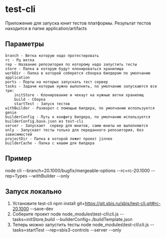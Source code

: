 # test-cli
Приложение для запуска юнит тестов платформы. 
Результат тестов находится в папке application/artifacts

## Параметры
    branch - Ветка которую надо протестировать
    rc - Рц ветка 
    rep - Название репозитория по которому надо запустить тесты 
    store - Папка в которую будут клонироваться хранилища
    workDir - Папка в которой соберется сбоорка билдером по умолчанию application
    ports - Порты на которых запускать тест сервер  
    tasks - Задачи которые нужно выполнить, по умолчанию запускаются все три:    
        initStore - Клонирование и чекаут на нужные ветки хранилищ
        build - Сборка 
        startTest - Запуск тестов
    withBuilder - Разворот с помощью билдера, по умолчанию используется genie
    builderConfig - Путь к конфигу билдера, по умолчанию используется builderConfig.base.json из test-cli
    server - Запускает  сервер для юнитов, сами юниты не выполняются   
    only - Запускает тесты только для переданного репозитория, без зависимостей
    projectDir - Папка в которой лежит проект jinnee   
    builderCache - Папка с кешем для билдера
          
## Пример

node cli --branch=20.1000/bugfix/mergeable-options --rc=rc-20.1000 --rep=Types --withBuilder --only

## Запуск локально
1. Установите test-cli 
    npm install git+https://git.sbis.ru/sbis/test-cli.git#rc-20.1000 --save-dev
2. Соберите проект 
    node node_modules\test-cli\cli.js --tasks=initStore,build --builderConfig=./buildTemplate.json
3. Теперь можно запустить тесты
    node node_modules\test-cli\cli.js --tasks=startTest --rep=sbis3-controls --server --only 
